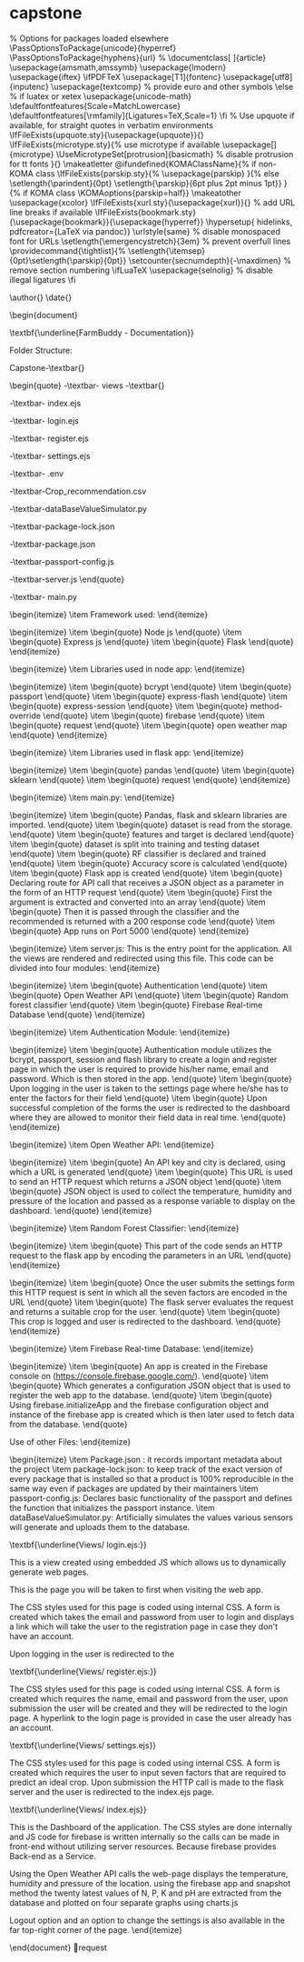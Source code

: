 # capstone
% Options for packages loaded elsewhere
\PassOptionsToPackage{unicode}{hyperref}
\PassOptionsToPackage{hyphens}{url}
%
\documentclass[
]{article}
\usepackage{amsmath,amssymb}
\usepackage{lmodern}
\usepackage{iftex}
\ifPDFTeX
  \usepackage[T1]{fontenc}
  \usepackage[utf8]{inputenc}
  \usepackage{textcomp} % provide euro and other symbols
\else % if luatex or xetex
  \usepackage{unicode-math}
  \defaultfontfeatures{Scale=MatchLowercase}
  \defaultfontfeatures[\rmfamily]{Ligatures=TeX,Scale=1}
\fi
% Use upquote if available, for straight quotes in verbatim environments
\IfFileExists{upquote.sty}{\usepackage{upquote}}{}
\IfFileExists{microtype.sty}{% use microtype if available
  \usepackage[]{microtype}
  \UseMicrotypeSet[protrusion]{basicmath} % disable protrusion for tt fonts
}{}
\makeatletter
\@ifundefined{KOMAClassName}{% if non-KOMA class
  \IfFileExists{parskip.sty}{%
    \usepackage{parskip}
  }{% else
    \setlength{\parindent}{0pt}
    \setlength{\parskip}{6pt plus 2pt minus 1pt}}
}{% if KOMA class
  \KOMAoptions{parskip=half}}
\makeatother
\usepackage{xcolor}
\IfFileExists{xurl.sty}{\usepackage{xurl}}{} % add URL line breaks if available
\IfFileExists{bookmark.sty}{\usepackage{bookmark}}{\usepackage{hyperref}}
\hypersetup{
  hidelinks,
  pdfcreator={LaTeX via pandoc}}
\urlstyle{same} % disable monospaced font for URLs
\setlength{\emergencystretch}{3em} % prevent overfull lines
\providecommand{\tightlist}{%
  \setlength{\itemsep}{0pt}\setlength{\parskip}{0pt}}
\setcounter{secnumdepth}{-\maxdimen} % remove section numbering
\ifLuaTeX
  \usepackage{selnolig}  % disable illegal ligatures
\fi

\author{}
\date{}

\begin{document}

\textbf{\underline{FarmBuddy - Documentation}}

Folder Structure:

Capstone-\textbar{}

\begin{quote}
-\textbar- views -\textbar{}

-\textbar- index.ejs

-\textbar- login.ejs

-\textbar- register.ejs

-\textbar- settings.ejs

-\textbar- .env

-\textbar-Crop\_recommendation.csv

-\textbar-dataBaseValueSimulator.py

-\textbar-package-lock.json

-\textbar-package.json

-\textbar-passport-config.js

-\textbar-server.js
\end{quote}

-\textbar- main.py

\begin{itemize}
\item
  Framework used:
\end{itemize}

\begin{itemize}
\item
  \begin{quote}
  Node js
  \end{quote}
\item
  \begin{quote}
  Express js
  \end{quote}
\item
  \begin{quote}
  Flask
  \end{quote}
\end{itemize}

\begin{itemize}
\item
  Libraries used in node app:
\end{itemize}

\begin{itemize}
\item
  \begin{quote}
  bcrypt
  \end{quote}
\item
  \begin{quote}
  passport
  \end{quote}
\item
  \begin{quote}
  express-flash
  \end{quote}
\item
  \begin{quote}
  express-session
  \end{quote}
\item
  \begin{quote}
  method-override
  \end{quote}
\item
  \begin{quote}
  firebase
  \end{quote}
\item
  \begin{quote}
  request
  \end{quote}
\item
  \begin{quote}
  open weather map
  \end{quote}
\end{itemize}

\begin{itemize}
\item
  Libraries used in flask app:
\end{itemize}

\begin{itemize}
\item
  \begin{quote}
  pandas
  \end{quote}
\item
  \begin{quote}
  sklearn
  \end{quote}
\item
  \begin{quote}
  request
  \end{quote}
\end{itemize}

\begin{itemize}
\item
  main.py:
\end{itemize}

\begin{itemize}
\item
  \begin{quote}
  Pandas, flask and sklearn libraries are imported.
  \end{quote}
\item
  \begin{quote}
  dataset is read from the storage.
  \end{quote}
\item
  \begin{quote}
  features and target is declared
  \end{quote}
\item
  \begin{quote}
  dataset is split into training and testing dataset
  \end{quote}
\item
  \begin{quote}
  RF classifier is declared and trained
  \end{quote}
\item
  \begin{quote}
  Accuracy score is calculated
  \end{quote}
\item
  \begin{quote}
  Flask app is created
  \end{quote}
\item
  \begin{quote}
  Declaring route for API call that receives a JSON object as a
  parameter in the form of an HTTP request
  \end{quote}
\item
  \begin{quote}
  First the argument is extracted and converted into an array
  \end{quote}
\item
  \begin{quote}
  Then it is passed through the classifier and the recommended is
  returned with a 200 response code
  \end{quote}
\item
  \begin{quote}
  App runs on Port 5000
  \end{quote}
\end{itemize}

\begin{itemize}
\item
  server.js: This is the entry point for the application. All the views
  are rendered and redirected using this file. This code can be divided
  into four modules:
\end{itemize}

\begin{itemize}
\item
  \begin{quote}
  Authentication
  \end{quote}
\item
  \begin{quote}
  Open Weather API
  \end{quote}
\item
  \begin{quote}
  Random forest classifier
  \end{quote}
\item
  \begin{quote}
  Firebase Real-time Database
  \end{quote}
\end{itemize}

\begin{itemize}
\item
  Authentication Module:
\end{itemize}

\begin{itemize}
\item
  \begin{quote}
  Authentication module utilizes the bcrypt, passport, session and flash
  library to create a login and register page in which the user is
  required to provide his/her name, email and password. Which is then
  stored in the app.
  \end{quote}
\item
  \begin{quote}
  Upon logging in the user is taken to the settings page where he/she
  has to enter the factors for their field
  \end{quote}
\item
  \begin{quote}
  Upon successful completion of the forms the user is redirected to the
  dashboard where they are allowed to monitor their field data in real
  time.
  \end{quote}
\end{itemize}

\begin{itemize}
\item
  Open Weather API:
\end{itemize}

\begin{itemize}
\item
  \begin{quote}
  An API key and city is declared, using which a URL is generated
  \end{quote}
\item
  \begin{quote}
  This URL is used to send an HTTP request which returns a JSON object
  \end{quote}
\item
  \begin{quote}
  JSON object is used to collect the temperature, humidity and pressure
  of the location and passed as a response variable to display on the
  dashboard.
  \end{quote}
\end{itemize}

\begin{itemize}
\item
  Random Forest Classifier:
\end{itemize}

\begin{itemize}
\item
  \begin{quote}
  This part of the code sends an HTTP request to the flask app by
  encoding the parameters in an URL
  \end{quote}
\end{itemize}

\begin{itemize}
\item
  \begin{quote}
  Once the user submits the settings form this HTTP request is sent in
  which all the seven factors are encoded in the URL
  \end{quote}
\item
  \begin{quote}
  The flask server evaluates the request and returns a suitable crop for
  the user.
  \end{quote}
\item
  \begin{quote}
  This crop is logged and user is redirected to the dashboard.
  \end{quote}
\end{itemize}

\begin{itemize}
\item
  Firebase Real-time Database:
\end{itemize}

\begin{itemize}
\item
  \begin{quote}
  An app is created in the Firebase console on
  (https://console.firebase.google.com/).
  \end{quote}
\item
  \begin{quote}
  Which generates a configuration JSON object that is used to register
  the web app to the database.
  \end{quote}
\item
  \begin{quote}
  Using firebase.initializeApp and the firebase configuration object and
  instance of the firebase app is created which is then later used to
  fetch data from the database.
  \end{quote}

  Use of other Files:
\end{itemize}

\begin{itemize}
\item
  Package.json : it records important metadata about the project
\item
  package-lock.json: to keep track of the exact version of every package
  that is installed so that a product is 100\% reproducible in the same
  way even if packages are updated by their maintainers
\item
  passport-config.js: Declares basic functionality of the passport and
  defines the function that initializes the passport instance.
\item
  dataBaseValueSimulator.py: Artificially simulates the values various
  sensors will generate and uploads them to the database.

  \textbf{\underline{Views/ login.ejs:}}

  This is a view created using embedded JS which allows us to
  dynamically generate web pages.

  This is the page you will be taken to first when visiting the web app.

  The CSS styles used for this page is coded using internal CSS. A form
  is created which takes the email and password from user to login and
  displays a link which will take the user to the registration page in
  case they don't have an account.

  Upon logging in the user is redirected to the

  \textbf{\underline{Views/ register.ejs:}}

  The CSS styles used for this page is coded using internal CSS. A form
  is created which requires the name, email and password from the user,
  upon submission the user will be created and they will be redirected
  to the login page. A hyperlink to the login page is provided in case
  the user already has an account.

  \textbf{\underline{Views/ settings.ejs}}

  The CSS styles used for this page is coded using internal CSS. A form
  is created which requires the user to input seven factors that are
  required to predict an ideal crop. Upon submission the HTTP call is
  made to the flask server and the user is redirected to the index.ejs
  page.

  \textbf{\underline{Views/ index.ejs}}

  This is the Dashboard of the application. The CSS styles are done
  internally and JS code for firebase is written internally so the calls
  can be made in front-end without utilizing server resources. Because
  firebase provides Back-end as a Service.

  Using the Open Weather API calls the web-page displays the
  temperature, humidity and pressure of the location. using the firebase
  app and snapshot method the twenty latest values of N, P, K and pH are
  extracted from the database and plotted on four separate graphs using
  charts.js

  Logout option and an option to change the settings is also available
  in the far top-right corner of the page.
\end{itemize}

\end{document}
  request
